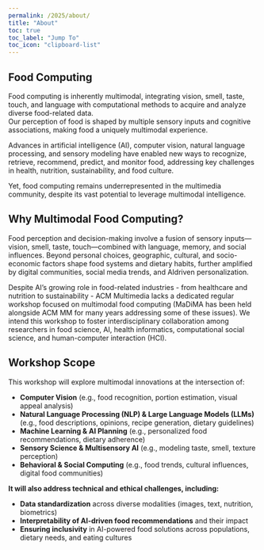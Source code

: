 ```yaml
---
permalink: /2025/about/
title: "About"
toc: true
toc_label: "Jump To"
toc_icon: "clipboard-list"
---
```


## Food Computing

Food computing is inherently multimodal, integrating vision, smell, taste, touch, and language with computational methods to acquire and analyze diverse food-related data.  
Our perception of food is shaped by multiple sensory inputs and cognitive associations, making food a uniquely multimodal experience.  

Advances in artificial intelligence (AI), computer vision, natural language processing, and sensory modeling have enabled new ways to recognize, retrieve, recommend, predict, and monitor food, addressing key challenges in health, nutrition, sustainability, and food culture.  

Yet, food computing remains underrepresented in the multimedia community, despite its vast potential to leverage multimodal intelligence.


## Why Multimodal Food Computing?

Food perception and decision-making involve a fusion of sensory inputs—vision, smell, taste, touch—combined with language, memory, and social influences.
Beyond personal choices, geographic, cultural, and socio-economic factors shape food systems and dietary habits, further amplified by digital communities, social media trends, and AIdriven personalization.

Despite AI’s growing role in food-related industries - from healthcare and nutrition to sustainability - ACM Multimedia lacks a dedicated regular workshop focused on
multimodal food computing (MaDiMA has been held alongside ACM MM for many years addressing some of these issues). We intend this workshop to foster interdisciplinary
collaboration among researchers in food science, AI, health informatics, computational social science, and human-computer interaction (HCI).

## Workshop Scope

This workshop will explore multimodal innovations at the intersection of:

- **Computer Vision** (e.g., food recognition, portion estimation, visual appeal analysis)
- **Natural Language Processing (NLP) & Large Language Models (LLMs)** (e.g., food descriptions, opinions, recipe generation, dietary guidelines)
- **Machine Learning & AI Planning** (e.g., personalized food recommendations, dietary adherence)
- **Sensory Science & Multisensory AI** (e.g., modeling taste, smell, texture perception)
- **Behavioral & Social Computing** (e.g., food trends, cultural influences, digital food communities)


**It will also address technical and ethical challenges, including:**

- **Data standardization** across diverse modalities (images, text, nutrition, biometrics)
- **Interpretability of AI-driven food recommendations** and their impact
- **Ensuring inclusivity** in AI-powered food solutions across populations, dietary needs, and eating cultures
